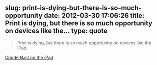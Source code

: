 slug: print-is-dying-but-there-is-so-much-opportunity
date: 2012-03-30 17:06:26
title: Print is dying, but there is so much opportunity on devices like the...
type: quote
---

> Print is dying, but there is so much opportunity on devices like the iPad.

[Condé Nast on the iPad](http://www.justatheory.com/computers/apps/conde-nast-ipad.html)
